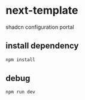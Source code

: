 # next-template
shadcn configuration portal

## install dependency

```bash
npm install
```

## debug

```bash
npm run dev
```
